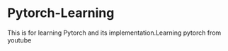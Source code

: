 # Pytorch-Learning
This is for learning Pytorch and its implementation.Learning pytorch from youtube

